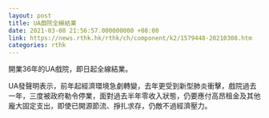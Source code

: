 ```yaml
---
layout: post
title: UA戲院全線結業
date: 2021-03-08 21:56:57.000000000 +08:00
link: https://news.rthk.hk/rthk/ch/component/k2/1579448-20210308.htm
categories: rthk
---
```


開業36年的UA戲院，即日起全線結業。

UA發聲明表示，前年起經濟環境急劇轉變，去年更受到新型肺炎衝擊，戲院過去一年，三度被政府勒令停業，面對過去半年零收入狀態，仍要應付高昂租金及其他龐大固定支出，即使已開源節流、掙扎求存，仍敵不過經濟壓力。
